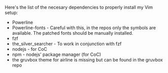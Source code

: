 Here's the list of the necesary dependencies to properly install my Vim setup:

* Powerline
* Powerline-fonts - Careful with this, in the repos only the symbols are available. The patched fonts should be manually installed.
* fzf
* the_silver_searcher - To work in conjunction with fzf
* nodejs - for CoC
* npm - nodejs' package manager (for CoC)
* the gruvbox theme for airline is missing but can be found in the gruvbox repo
